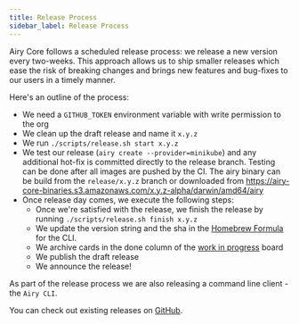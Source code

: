 ```yaml
---
title: Release Process
sidebar_label: Release Process
---
```


Airy Core follows a scheduled release process: we release a new version every
two-weeks. This approach allows us to ship smaller releases which ease the risk
of breaking changes and brings new features and bug-fixes to our users in a
timely manner.

Here's an outline of the process:

- We need a `GITHUB_TOKEN` environment variable with write permission to the org
- We clean up the draft release and name it `x.y.z`
- We run `./scripts/release.sh start x.y.z`
- We test our release (`airy create --provider=minikube`) and any
  additional hot-fix is committed directly to the release branch.
  Testing can be done after all images are pushed by the CI.
  The airy binary can be build from the `release/x.y.z` branch or downloaded from https://airy-core-binaries.s3.amazonaws.com/x.y.z-alpha/darwin/amd64/airy
- Once release day comes, we execute the following steps:
  - Once we're satisfied with the release, we finish the release by running `./scripts/release.sh finish x.y.z`
  - We update the version string and the sha in the [Homebrew Formula](https://github.com/airyhq/homebrew-airy/blob/main/Formula/cli.rb) for the CLI.
  - We archive cards in the done column of the [work in progress](https://github.com/airyhq/airy/projects/1) board
  - We publish the draft release
  - We announce the release!

As part of the release process we are also releasing a command line client - the `Airy CLI`.

You can check out existing releases on [GitHub](https://github.com/airyhq/airy/releases).
